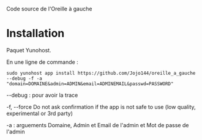 Code source de l'Oreille à gauche

Installation
============

Paquet Yunohost.

En une ligne de commande :

```
sudo yunohost app install https://github.com/Jojo144/oreille_a_gauche --debug -f -a "domain=DOMAINE&admin=ADMIN&email=ADMINEMAIL&passwd=PASSWORD"
```

--debug : pour avoir la trace

-f, --force           Do not ask confirmation if the app is not safe to use
                        (low quality, experimental or 3rd party)


-a : arguements Domaine, Admin et Email de l'admin et Mot de passe de l'admin
